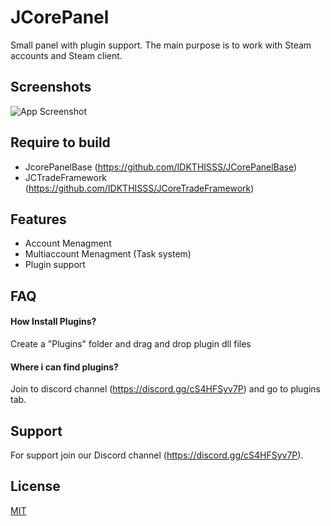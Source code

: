 
# JCorePanel

Small panel with plugin support. The main purpose is to work with Steam accounts and Steam client.


## Screenshots

![App Screenshot](https://i.ibb.co/m682Nw1/image-psd.png)


## Require to build

- JcorePanelBase (https://github.com/IDKTHISSS/JCorePanelBase)
- JCTradeFramework (https://github.com/IDKTHISSS/JCoreTradeFramework)


## Features

- Account Menagment
- Multiaccount Menagment (Task system)
- Plugin support


## FAQ

#### How Install Plugins?

Create a "Plugins" folder and drag and drop plugin dll files

#### Where i can find plugins?

Join to discord channel (https://discord.gg/cS4HFSyv7P) and go to plugins tab.

## Support

For support join our Discord channel (https://discord.gg/cS4HFSyv7P).

## License

[MIT](https://choosealicense.com/licenses/mit/)

